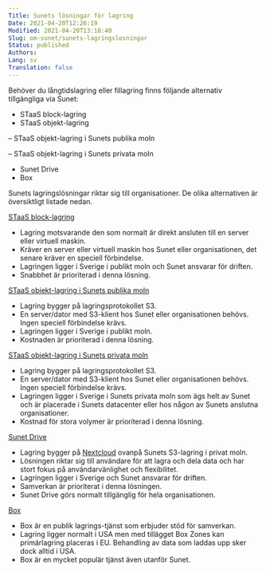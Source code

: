 ```yaml
---
Title: Sunets lösningar för lagring
Date: 2021-04-20T12:26:19
Modified: 2021-04-20T13:18:40
Slug: om-sunet/sunets-lagringslosningar
Status: published
Authors: 
Lang: sv
Translation: false
---
```


Behöver du långtidslagring eller fillagring finns följande alternativ tillgängliga via Sunet:

* STaaS block-lagring
* STaaS objekt-lagring  

– STaaS objekt-lagring i Sunets publika moln  

– STaaS objekt-lagring i Sunets privata moln
* Sunet Drive
* Box

Sunets lagringslösningar riktar sig till organisationer. De olika alternativen är översiktligt listade nedan.

[STaaS block-lagring](/services/molnbaserade-tjanster/lagring-2)

* Lagring motsvarande den som normalt är direkt ansluten till en server eller virtuell maskin.
* Kräver en server eller virtuell maskin hos Sunet eller organisationen, det senare kräver en speciell förbindelse.
* Lagringen ligger i Sverige i publikt moln och Sunet ansvarar för driften.
* Snabbhet är prioriterad i denna lösning.

[STaaS objekt-lagring i Sunets publika moln](/services/molnbaserade-tjanster/lagring-2)

* Lagring bygger på lagringsprotokollet S3.
* En server/dator med S3-klient hos Sunet eller organisationen behövs. Ingen speciell förbindelse krävs.
* Lagringen ligger i Sverige i publikt moln.
* Kostnaden är prioriterad i denna lösning.

[STaaS objekt-lagring i Sunets privata moln](/services/molnbaserade-tjanster/lagring-2)

* Lagring bygger på lagringsprotokollet S3.
* En server/dator med S3-klient hos Sunet eller organisationen behövs. Ingen speciell förbindelse krävs.
* Lagringen ligger i Sverige i Sunets privata moln som ägs helt av Sunet och är placerade i Sunets datacenter eller hos någon av Sunets anslutna organisationer.
* Kostnad för stora volymer är prioriterad i denna lösning.

[Sunet Drive](/services/molnbaserade-tjanster/sunet-drive)

* Lagring bygger på [Nextcloud](https://nextcloud.com/) ovanpå Sunets S3-lagring i privat moln.
* Lösningen riktar sig till användare för att lagra och dela data och har stort fokus på användarvänlighet och flexibilitet.
* Lagringen ligger i Sverige och Sunet ansvarar för driften.
* Samverkan är prioriterat i denna lösningen.
* Sunet Drive görs normalt tillgänglig för hela organisationen.

[Box](/services/molnbaserade-tjanster/box)

* Box är en publik lagrings-tjänst som erbjuder stöd för samverkan.
* Lagring ligger normalt i USA men med tillägget Box Zones kan primärlagring placeras i EU. Behandling av data som laddas upp sker dock alltid i USA.
* Box är en mycket populär tjänst även utanför Sunet.


